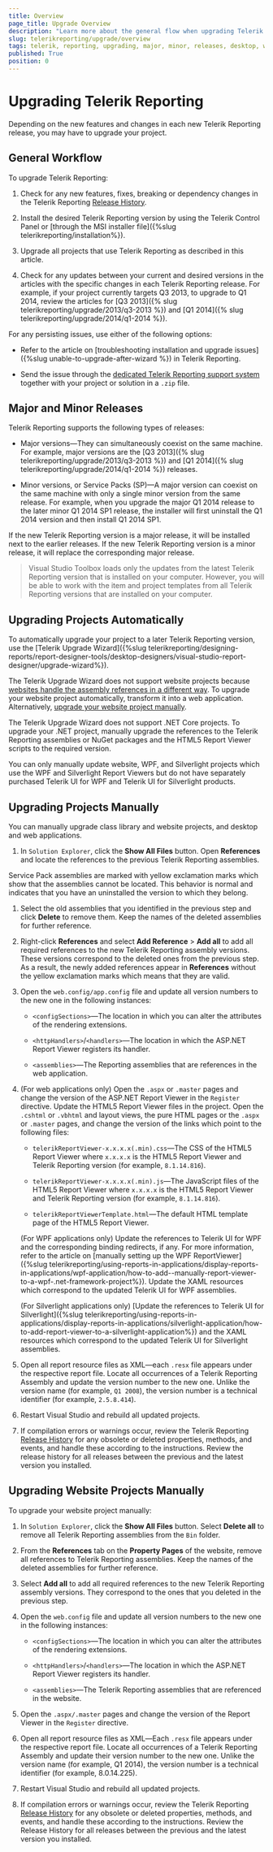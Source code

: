 ```yaml
---
title: Overview
page_title: Upgrade Overview 
description: "Learn more about the general flow when upgrading Telerik Reporting and using the major and minor releases, and upgrade desktop, website, and other projects manually."
slug: telerikreporting/upgrade/overview
tags: telerik, reporting, upgrading, major, minor, releases, desktop, website, other, projects, manually, overview
published: True
position: 0
---
```


# Upgrading Telerik Reporting

Depending on the new features and changes in each new Telerik Reporting release, you may have to upgrade your project. 

## General Workflow

To upgrade Telerik Reporting:

1. Check for any new features, fixes, breaking or dependency changes in the Telerik Reporting [Release History](https://www.telerik.com/support/whats-new/reporting/release-history). 

1. Install the desired Telerik Reporting version by using the Telerik Control Panel or [through the MSI installer file]({%slug telerikreporting/installation%}). 

1. Upgrade all projects that use Telerik Reporting as described in this article. 

1. Check for any updates between your current and desired versions in the articles with the specific changes in each Telerik Reporting release. For example, if your project currently targets Q3 2013, to upgrade to Q1 2014, review the articles for [Q3 2013]({% slug telerikreporting/upgrade/2013/q3-2013 %}) and [Q1 2014]({% slug telerikreporting/upgrade/2014/q1-2014 %}). 

For any persisting issues, use either of the following options: 

* Refer to the article on [troubleshooting installation and upgrade issues]({%slug unable-to-upgrade-after-wizard %}) in Telerik Reporting. 

* Send the issue through the [dedicated Telerik Reporting support system](https://www.telerik.com/support/reporting) together with your project or solution in a `.zip` file. 

## Major and Minor Releases

Telerik Reporting supports the following types of releases: 

* Major versions&mdash;They can simultaneously coexist on the same machine. For example, major versions are the [Q3 2013]({% slug telerikreporting/upgrade/2013/q3-2013 %}) and [Q1 2014]({% slug telerikreporting/upgrade/2014/q1-2014 %}) releases. 

* Minor versions, or Service Packs (SP)&mdash;A major version can coexist on the same machine with only a single minor version from the same release. For example, when you upgrade the major Q1 2014 release to the later minor Q1 2014 SP1 release, the installer will first uninstall the Q1 2014 version and then install Q1 2014 SP1. 

If the new Telerik Reporting version is a major release, it will be installed next to the earlier releases. If the new Telerik Reporting version is a minor release, it will replace the corresponding major release. 

> Visual Studio Toolbox loads only the updates from the latest Telerik Reporting version that is installed on your computer. However, you will be able to work with the item and project templates from all Telerik Reporting versions that are installed on your computer. 


## Upgrading Projects Automatically

To automatically upgrade your project to a later Telerik Reporting version, use the [Telerik Upgrade Wizard]({%slug telerikreporting/designing-reports/report-designer-tools/desktop-designers/visual-studio-report-designer/upgrade-wizard%}). 

The Telerik Upgrade Wizard does not support website projects because [websites handle the assembly references in a different way](https://msdn.microsoft.com/en-us/library/dd547590(v=vs.110).aspx). To upgrade your website project automatically, transform it into a web application. Alternatively, [upgrade your website project manually](#upgrading-website-projects-manually).

The Telerik Upgrade Wizard does not support .NET Core projects. To upgrade your .NET project, manually upgrade the references to the Telerik Reporting assemblies or NuGet packages and the HTML5 Report Viewer scripts to the required version. 

You can only manually update website, WPF, and Silverlight projects which use the WPF and Silverlight Report Viewers but do not have separately purchased Telerik UI for WPF and Telerik UI for Silverlight products.

## Upgrading Projects Manually

You can manually upgrade class library and website projects, and desktop and web applications. 

1. In `Solution Explorer`, click the __Show All Files__ button. Open __References__ and locate the references to the previous Telerik Reporting assemblies. 

  Service Pack assemblies are marked with yellow exclamation marks which show that the assemblies cannot be located. This behavior is normal and indicates that you have an uninstalled the version to which they belong. 

1. Select the old assemblies that you identified in the previous step and click __Delete__ to remove them. Keep the names of the deleted assemblies for further reference. 

1. Right-click __References__ and select __Add Reference__ > __Add all__ to add all required references to the new Telerik Reporting assembly versions. These versions correspond to the deleted ones from the previous step. As a result, the newly added references appear in __References__ without the yellow exclamation marks which means that they are valid. 

1. Open the `web.config/app.config` file and update all version numbers to the new one in the following instances: 

   + `<configSections>`―The location in which you can alter the attributes of the rendering extensions. 

   + `<httpHandlers>`/`<handlers>`―The location in which the ASP.NET Report Viewer registers its handler. 

   + `<assemblies>`―The Reporting assemblies that are references in the web application. 

1. (For web applications only) Open the `.aspx` or `.master` pages and change the version of the ASP.NET Report Viewer in the `Register` directive. Update the HTML5 Report Viewer files in the project. Open the `.cshtml` or `.vbhtml` and layout views, the pure HTML pages or the `.aspx` or `.master` pages, and change the version of the links which point to the following files: 

   + `telerikReportViewer-x.x.x.x(.min).css`―The CSS of the HTML5 Report Viewer where `x.x.x.x` is the HTML5 Report Viewer and Telerik Reporting version (for example, `8.1.14.816`). 

   + `telerikReportViewer-x.x.x.x(.min).js`―The JavaScript files of the HTML5 Report Viewer where `x.x.x.x` is the HTML5 Report Viewer and Telerik Reporting version (for example, `8.1.14.816`). 

   + `telerikReportViewerTemplate.html`―The default HTML template page of the HTML5 Report Viewer. 

   (For WPF applications only) Update the references to Telerik UI for WPF and the corresponding binding redirects, if any. For more information, refer to the article on [manually setting up the WPF ReportViewer]({%slug telerikreporting/using-reports-in-applications/display-reports-in-applications/wpf-application/how-to-add--manually-report-viewer-to-a-wpf-.net-framework-project%}). Update the XAML resources which correspond to the updated Telerik UI for WPF assemblies.

   (For Silverlight applications only) [Update the references to Telerik UI for Silverlight]({%slug telerikreporting/using-reports-in-applications/display-reports-in-applications/silverlight-application/how-to-add-report-viewer-to-a-silverlight-application%}) and the XAML resources which correspond to the updated Telerik UI for Silverlight assemblies.

1. Open all report resource files as XML―each `.resx` file appears under the respective report file. Locate all occurrences of a Telerik Reporting Assembly and update the version number to the new one. Unlike the version name (for example, `Q1 2008`), the version number is a technical identifier (for example, `2.5.8.414`). 

1. Restart Visual Studio and rebuild all updated projects. 

1. If compilation errors or warnings occur, review the Telerik Reporting [Release History](https://www.telerik.com/support/whats-new/reporting/release-history) for any obsolete or deleted properties, methods, and events, and handle these according to the instructions. Review the release history for all releases between the previous and the latest version you installed.


## Upgrading Website Projects Manually

To upgrade your website project manually: 

1. In `Solution Explorer`, click the __Show All Files__ button. Select __Delete all__ to remove all Telerik Reporting assemblies from the `Bin` folder. 

1. From the __References__ tab on the __Property Pages__ of the website, remove all references to Telerik Reporting assemblies. Keep the names of the deleted assemblies for further reference. 

1. Select __Add all__ to add all required references to the new Telerik Reporting assembly versions. They correspond to the ones that you deleted in the previous step. 

1. Open the `web.config` file and update all version numbers to the new one in the following instances: 

   + `<configSections>`―The location in which you can alter the attributes of the rendering extensions. 

   + `<httpHandlers>`/`<handlers>`―The location in which the ASP.NET Report Viewer registers its handler. 

   + `<assemblies>`―The Telerik Reporting assemblies that are referenced in the website. 

1. Open the `.aspx/.master` pages and change the version of the Report Viewer in the `Register` directive. 

1. Open all report resource files as XML―Each `.resx` file appears under the respective report file. Locate all occurrences of a Telerik Reporting Assembly and update their version number to the new one. Unlike the version name (for example, Q1 2014), the version number is a technical identifier (for example, 8.0.14.225). 

1. Restart Visual Studio and rebuild all updated projects. 

1. If compilation errors or warnings occur, review the Telerik Reporting [Release History](https://www.telerik.com/support/whats-new/reporting/release-history) for any obsolete or deleted properties, methods, and events, and handle these according to the instructions. Review the Release History for all releases between the previous and the latest version you installed. 


